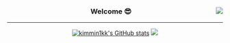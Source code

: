 
<div align="center">
  
  <img align="right" src="https://github-readme-stats.vercel.app/api/top-langs/?username=kimmin1kk&theme=dracula&exclude_repo=Computer-Science-Engineering&layout=compact&langs_count=10"/>
  
  ### Welcome 😎
  
  ---
  [![kimmin1kk's GitHub stats](https://github-readme-stats.vercel.app/api?username=kimmin1kk)](https://github.com/kimmin1kk/github-readme-stats)
  <a href="https://github.com/kimmin1kk"><img src="https://hits.seeyoufarm.com/api/count/incr/badge.svg?url=https%3A%2F%2Fgithub.com%2Fkimmin1kk&count_bg=%23000000&title_bg=%23000000&icon=github.svg&icon_color=%23E7E7E7&title=GitHub&edge_flat=false)"/></a>
  

 
  <br>
 
</div>
